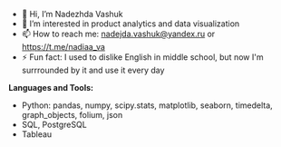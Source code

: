 - 👋 Hi, I’m Nadezhda Vashuk
- 👀 I’m interested in product analytics and data visualization
- 📫 How to reach me: nadejda.vashuk@yandex.ru or https://t.me/nadiaa_va
- ⚡ Fun fact: I used to dislike English in middle school, but now I'm surrrounded by it and use it every day


**Languages and Tools:**
* Python: pandas, numpy, scipy.stats, matplotlib, seaborn, timedelta, graph_objects, folium, json
* SQL, PostgreSQL
* Tableau

<!---
NadezhdaVashuk/NadezhdaVashuk is a ✨ special ✨ repository because its `README.md` (this file) appears on your GitHub profile.
You can click the Preview link to take a look at your changes.
--->
